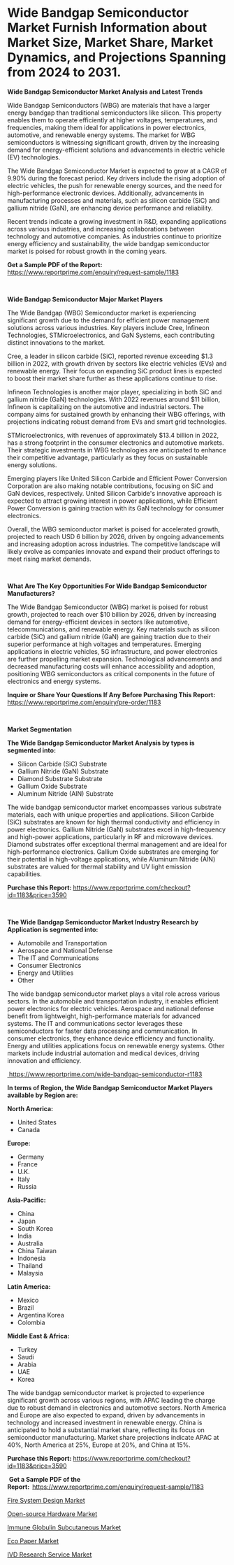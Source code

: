 <p><h1>Wide Bandgap Semiconductor Market Furnish Information about Market Size, Market Share, Market Dynamics, and Projections Spanning from 2024 to 2031.</h1></p><p><strong>Wide Bandgap Semiconductor Market Analysis and Latest Trends</strong></p>
<p><p>Wide Bandgap Semiconductors (WBG) are materials that have a larger energy bandgap than traditional semiconductors like silicon. This property enables them to operate efficiently at higher voltages, temperatures, and frequencies, making them ideal for applications in power electronics, automotive, and renewable energy systems. The market for WBG semiconductors is witnessing significant growth, driven by the increasing demand for energy-efficient solutions and advancements in electric vehicle (EV) technologies.</p><p>The Wide Bandgap Semiconductor Market is expected to grow at a CAGR of 9.90% during the forecast period. Key drivers include the rising adoption of electric vehicles, the push for renewable energy sources, and the need for high-performance electronic devices. Additionally, advancements in manufacturing processes and materials, such as silicon carbide (SiC) and gallium nitride (GaN), are enhancing device performance and reliability.</p><p>Recent trends indicate a growing investment in R&D, expanding applications across various industries, and increasing collaborations between technology and automotive companies. As industries continue to prioritize energy efficiency and sustainability, the wide bandgap semiconductor market is poised for robust growth in the coming years.</p></p>
<p><strong>Get a Sample PDF of the Report:&nbsp;</strong> <a href="https://www.reportprime.com/enquiry/request-sample/1183">https://www.reportprime.com/enquiry/request-sample/1183</a></p>
<p>&nbsp;</p>
<p><strong>Wide Bandgap Semiconductor Major Market Players</strong></p>
<p><p>The Wide Bandgap (WBG) Semiconductor market is experiencing significant growth due to the demand for efficient power management solutions across various industries. Key players include Cree, Infineon Technologies, STMicroelectronics, and GaN Systems, each contributing distinct innovations to the market.</p><p>Cree, a leader in silicon carbide (SiC), reported revenue exceeding $1.3 billion in 2022, with growth driven by sectors like electric vehicles (EVs) and renewable energy. Their focus on expanding SiC product lines is expected to boost their market share further as these applications continue to rise.</p><p>Infineon Technologies is another major player, specializing in both SiC and gallium nitride (GaN) technologies. With 2022 revenues around $11 billion, Infineon is capitalizing on the automotive and industrial sectors. The company aims for sustained growth by enhancing their WBG offerings, with projections indicating robust demand from EVs and smart grid technologies.</p><p>STMicroelectronics, with revenues of approximately $13.4 billion in 2022, has a strong footprint in the consumer electronics and automotive markets. Their strategic investments in WBG technologies are anticipated to enhance their competitive advantage, particularly as they focus on sustainable energy solutions.</p><p>Emerging players like United Silicon Carbide and Efficient Power Conversion Corporation are also making notable contributions, focusing on SiC and GaN devices, respectively. United Silicon Carbide's innovative approach is expected to attract growing interest in power applications, while Efficient Power Conversion is gaining traction with its GaN technology for consumer electronics.</p><p>Overall, the WBG semiconductor market is poised for accelerated growth, projected to reach USD 6 billion by 2026, driven by ongoing advancements and increasing adoption across industries. The competitive landscape will likely evolve as companies innovate and expand their product offerings to meet rising market demands.</p></p>
<p>&nbsp;</p>
<p><strong>What Are The Key Opportunities For Wide Bandgap Semiconductor Manufacturers?</strong></p>
<p><p>The Wide Bandgap Semiconductor (WBG) market is poised for robust growth, projected to reach over $10 billion by 2026, driven by increasing demand for energy-efficient devices in sectors like automotive, telecommunications, and renewable energy. Key materials such as silicon carbide (SiC) and gallium nitride (GaN) are gaining traction due to their superior performance at high voltages and temperatures. Emerging applications in electric vehicles, 5G infrastructure, and power electronics are further propelling market expansion. Technological advancements and decreased manufacturing costs will enhance accessibility and adoption, positioning WBG semiconductors as critical components in the future of electronics and energy systems.</p></p>
<p><strong>Inquire or Share Your Questions If Any Before Purchasing This Report:</strong> <a href="https://www.reportprime.com/enquiry/pre-order/1183">https://www.reportprime.com/enquiry/pre-order/1183</a></p>
<p>&nbsp;</p>
<p><strong>Market Segmentation</strong></p>
<p><strong>The Wide Bandgap Semiconductor Market Analysis by types is segmented into:</strong></p>
<p><ul><li>Silicon Carbide (SiC) Substrate</li><li>Gallium Nitride (GaN) Substrate</li><li>Diamond Substrate Substrate</li><li>Gallium Oxide Substrate</li><li>Aluminum Nitride (AIN) Substrate</li></ul></p>
<p><p>The wide bandgap semiconductor market encompasses various substrate materials, each with unique properties and applications. Silicon Carbide (SiC) substrates are known for high thermal conductivity and efficiency in power electronics. Gallium Nitride (GaN) substrates excel in high-frequency and high-power applications, particularly in RF and microwave devices. Diamond substrates offer exceptional thermal management and are ideal for high-performance electronics. Gallium Oxide substrates are emerging for their potential in high-voltage applications, while Aluminum Nitride (AIN) substrates are valued for thermal stability and UV light emission capabilities.</p></p>
<p><strong>Purchase this Report:&nbsp;</strong><a href="https://www.reportprime.com/checkout?id=1183&price=3590">https://www.reportprime.com/checkout?id=1183&price=3590</a></p>
<p>&nbsp;</p>
<p><strong>The Wide Bandgap Semiconductor Market Industry Research by Application is segmented into:</strong></p>
<p><ul><li>Automobile and Transportation</li><li>Aerospace and National Defense</li><li>The IT and Communications</li><li>Consumer Electronics</li><li>Energy and Utilities</li><li>Other</li></ul></p>
<p><p>The wide bandgap semiconductor market plays a vital role across various sectors. In the automobile and transportation industry, it enables efficient power electronics for electric vehicles. Aerospace and national defense benefit from lightweight, high-performance materials for advanced systems. The IT and communications sector leverages these semiconductors for faster data processing and communication. In consumer electronics, they enhance device efficiency and functionality. Energy and utilities applications focus on renewable energy systems. Other markets include industrial automation and medical devices, driving innovation and efficiency.</p></p>
<p><a href="https://www.reportprime.com/wide-bandgap-semiconductor-r1183">&nbsp;https://www.reportprime.com/wide-bandgap-semiconductor-r1183</a></p>
<p><strong>In terms of Region, the Wide Bandgap Semiconductor Market Players available by Region are:</strong></p>
<p>
    <p> <strong> North America: </strong>
        <ul>
            <li>United States</li>
            <li>Canada</li>
        </ul>
        </p> 
    <p> <strong> Europe: </strong>
        <ul>
            <li>Germany</li>
            <li>France</li>
            <li>U.K.</li>
            <li>Italy</li>
            <li>Russia</li>
        </ul>
        </p> 
    <p> <strong> Asia-Pacific: </strong>
        <ul>
            <li>China</li>
            <li>Japan</li>
            <li>South Korea</li>
            <li>India</li>
            <li>Australia</li>
            <li>China Taiwan</li>
            <li>Indonesia</li>
            <li>Thailand</li>
            <li>Malaysia</li>
        </ul>
        </p> 
    <p> <strong> Latin America: </strong>
        <ul>
            <li>Mexico</li>
            <li>Brazil</li>
            <li>Argentina Korea</li>
            <li>Colombia</li>
        </ul>
        </p> 
    <p> <strong> Middle East & Africa: </strong>
        <ul>
            <li>Turkey</li>
            <li>Saudi</li>
            <li>Arabia</li>
            <li>UAE</li>
            <li>Korea</li>
        </ul>
    </p>
    </p>
<p><p>The wide bandgap semiconductor market is projected to experience significant growth across various regions, with APAC leading the charge due to robust demand in electronics and automotive sectors. North America and Europe are also expected to expand, driven by advancements in technology and increased investment in renewable energy. China is anticipated to hold a substantial market share, reflecting its focus on semiconductor manufacturing. Market share projections indicate APAC at 40%, North America at 25%, Europe at 20%, and China at 15%.</p></p>
<p><strong>Purchase this Report: </strong><a href="https://www.reportprime.com/checkout?id=1183&price=3590">https://www.reportprime.com/checkout?id=1183&price=3590</a></p>
<p>&nbsp;<strong>Get a Sample PDF of the Report:&nbsp;&nbsp;</strong><a href="https://www.reportprime.com/enquiry/request-sample/1183">https://www.reportprime.com/enquiry/request-sample/1183</a></p>
<p><strong></strong></p>
<p><p><a href="https://medium.com/@caseywiza1946/market-insights-global-fire-system-design-market-forecast-and-innovation-trends-2024-2031-c95d369ce433">Fire System Design Market</a></p><p><a href="https://issuu.com/reportprime-2/docs/open-source-hardware-market-size-20_5e5eef32228f33">Open-source Hardware Market</a></p><p><a href="https://www.linkedin.com/pulse/evaluating-global-immune-globulin-subcutaneous-market-trends-si5gf?trackingId=q8U54HzsQuSGfWnJFERWfQ%3D%3D">Immune Globulin Subcutaneous Market</a></p><p><a href="https://www.linkedin.com/pulse/global-eco-paper-market-size-expected-reach-cagr-48-report-coajf?trackingId=FzTslv7uQRCCC6nLIz1vpQ%3D%3D">Eco Paper Market</a></p><p><a href="https://issuu.com/reportprime-2/docs/ivd-research-service-market-size-20_9afbf11e81c804">IVD Research Service Market</a></p></p>